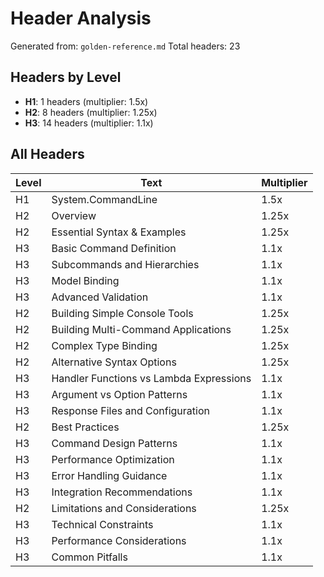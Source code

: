 # Header Analysis

Generated from: `golden-reference.md`
Total headers: 23

## Headers by Level

- **H1**: 1 headers (multiplier: 1.5x)
- **H2**: 8 headers (multiplier: 1.25x)
- **H3**: 14 headers (multiplier: 1.1x)

## All Headers

| Level | Text | Multiplier |
|-------|------|------------|
| H1 | System.CommandLine | 1.5x |
| H2 | Overview | 1.25x |
| H2 | Essential Syntax & Examples | 1.25x |
| H3 | Basic Command Definition | 1.1x |
| H3 | Subcommands and Hierarchies | 1.1x |
| H3 | Model Binding | 1.1x |
| H3 | Advanced Validation | 1.1x |
| H2 | Building Simple Console Tools | 1.25x |
| H2 | Building Multi-Command Applications | 1.25x |
| H2 | Complex Type Binding | 1.25x |
| H2 | Alternative Syntax Options | 1.25x |
| H3 | Handler Functions vs Lambda Expressions | 1.1x |
| H3 | Argument vs Option Patterns | 1.1x |
| H3 | Response Files and Configuration | 1.1x |
| H2 | Best Practices | 1.25x |
| H3 | Command Design Patterns | 1.1x |
| H3 | Performance Optimization | 1.1x |
| H3 | Error Handling Guidance | 1.1x |
| H3 | Integration Recommendations | 1.1x |
| H2 | Limitations and Considerations | 1.25x |
| H3 | Technical Constraints | 1.1x |
| H3 | Performance Considerations | 1.1x |
| H3 | Common Pitfalls | 1.1x |
